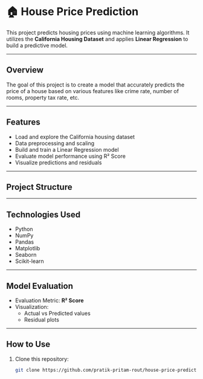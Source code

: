 # 🏠 House Price Prediction

This project predicts housing prices using machine learning algorithms. It utilizes the **California Housing Dataset** and applies **Linear Regression** to build a predictive model.

---

## Overview

The goal of this project is to create a model that accurately predicts the price of a house based on various features like crime rate, number of rooms, property tax rate, etc.

---

## Features

- Load and explore the California housing dataset
- Data preprocessing and scaling
- Build and train a Linear Regression model
- Evaluate model performance using R² Score
- Visualize predictions and residuals

---

## Project Structure


---

## Technologies Used

- Python
- NumPy
- Pandas
- Matplotlib
- Seaborn
- Scikit-learn

---

## Model Evaluation

- Evaluation Metric: **R² Score**
- Visualization:
  - Actual vs Predicted values
  - Residual plots

---

## How to Use

1. Clone this repository:
   ```bash
   git clone https://github.com/pratik-pritam-rout/house-price-prediction.git

